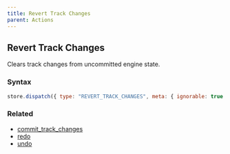 ```yaml
---
title: Revert Track Changes
parent: Actions
---
```


## Revert Track Changes

Clears track changes from uncommitted engine state.

### Syntax

```js
store.dispatch({ type: "REVERT_TRACK_CHANGES", meta: { ignorable: true } });
```

### Related

- [commit_track_changes](./commit_track_changes.md)
- [redo](./redo.md)
- [undo](./undo.md)
